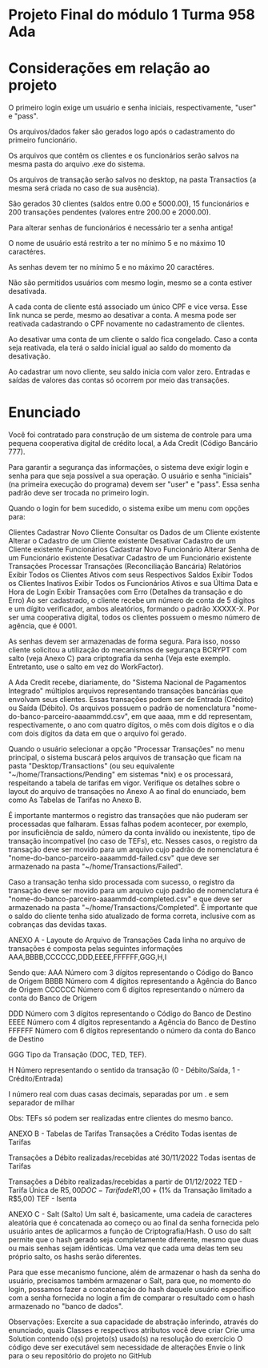 # Projeto Final do módulo 1 Turma 958 Ada
# Considerações em relação ao projeto
O primeiro login exige um usuário e senha iniciais, respectivamente, "user" e "pass".

Os arquivos/dados faker são gerados logo após o cadastramento do primeiro funcionário.

Os arquivos que contêm os clientes e os funcionários serão salvos na mesma pasta do arquivo .exe do sistema.

Os arquivos de transação serão salvos no desktop, na pasta Transactios (a mesma será criada no caso de sua ausência).

São gerados 30 clientes (saldos entre 0.00 e 5000.00), 15 funcionários e 200 transações pendentes (valores entre 200.00 e 2000.00).

Para alterar senhas de funcionários é necessário ter a senha antiga!

O nome de usuário está restrito a ter no mínimo 5 e no máximo 10 caractéres.

As senhas devem ter no mínimo 5 e no máximo 20 caractéres.

Não são permitidos usuários com mesmo login, mesmo se a conta estiver desativada.

A cada conta de cliente está associado um único CPF e vice versa. Esse link nunca se perde, mesmo ao desativar a conta. A mesma pode ser reativada cadastrando o CPF novamente no cadastramento de clientes.

Ao desativar uma conta de um cliente o saldo fica congelado. Caso a conta seja reativada, ela terá o saldo inicial igual ao saldo do momento da desativação.

Ao cadastrar um novo cliente, seu saldo inicia com valor zero. Entradas e saídas de valores das contas só ocorrem por meio das transações.

# Enunciado
Você foi contratado para construção de um sistema de controle para uma pequena cooperativa digital de crédito local, a Ada Credit (Código Bancário 777).

Para garantir a segurança das informações, o sistema deve exigir login e senha para que seja possível a sua operação. O usuário e senha "iniciais" (na primeira execução do programa) devem ser "user" e "pass". Essa senha padrão deve ser trocada no primeiro login.

Quando o login for bem sucedido, o sistema exibe um menu com opções para:

Clientes Cadastrar Novo Cliente Consultar os Dados de um Cliente existente Alterar o Cadastro de um Cliente existente Desativar Cadastro de um Cliente existente Funcionários Cadastrar Novo Funcionário Alterar Senha de um Funcionário existente Desativar Cadastro de um Funcionário existente Transações Processar Transações (Reconciliação Bancária) Relatórios Exibir Todos os Clientes Ativos com seus Respectivos Saldos Exibir Todos os Clientes Inativos Exibir Todos os Funcionários Ativos e sua Última Data e Hora de Login Exibir Transações com Erro (Detalhes da transação e do Erro) Ao ser cadastrado, o cliente recebe um número de conta de 5 dígitos e um dígito verificador, ambos aleatórios, formando o padrão XXXXX-X. Por ser uma cooperativa digital, todos os clientes possuem o mesmo número de agência, que é 0001.

As senhas devem ser armazenadas de forma segura. Para isso, nosso cliente solicitou a utilização do mecanismos de segurança BCRYPT com salto (veja Anexo C) para criptografia da senha (Veja este exemplo. Entretanto, use o salto em vez do WorkFactor).

A Ada Credit recebe, diariamente, do "Sistema Nacional de Pagamentos Integrado" múltiplos arquivos representando transações bancárias que envolvam seus clientes. Essas transações podem ser de Entrada (Crédito) ou Saída (Débito). Os arquivos possuem o padrão de nomenclatura "nome-do-banco-parceiro-aaaammdd.csv", em que aaaa, mm e dd representam, respectivamente, o ano com quatro dígitos, o mês com dois dígitos e o dia com dois dígitos da data em que o arquivo foi gerado.

Quando o usuário selecionar a opção "Processar Transações" no menu principal, o sistema buscará pelos arquivos de transação que ficam na pasta "Desktop/Transactions" (ou seu equivalente "~/home/Transactions/Pending" em sistemas *nix) e os processará, respeitando a tabela de tarifas em vigor. Verifique os detalhes sobre o layout do arquivo de transações no Anexo A ao final do enunciado, bem como As Tabelas de Tarifas no Anexo B.

É importante mantermos o registro das transações que não puderam ser processadas que falharam. Essas falhas podem acontecer, por exemplo, por insuficiência de saldo, número da conta inválido ou inexistente, tipo de transação incompatível (no caso de TEFs), etc. Nesses casos, o registro da transação deve ser movido para um arquivo cujo padrão de nomenclatura é "nome-do-banco-parceiro-aaaammdd-failed.csv" que deve ser armazenado na pasta "~/home/Transactions/Failed".

Caso a transação tenha sido processada com sucesso, o registro da transação deve ser movido para um arquivo cujo padrão de nomenclatura é "nome-do-banco-parceiro-aaaammdd-completed.csv" e que deve ser armazenado na pasta "~/home/Transactions/Completed". É importante que o saldo do cliente tenha sido atualizado de forma correta, inclusive com as cobranças das devidas taxas.

ANEXO A - Layoute do Arquivo de Transações
Cada linha no arquivo de transações é composta pelas seguintes informações AAA,BBBB,CCCCCC,DDD,EEEE,FFFFFF,GGG,H,I

Sendo que: AAA Número com 3 dígitos representando o Código do Banco de Origem BBBB Número com 4 dígitos representando a Agência do Banco de Origem CCCCCC Número com 6 dígitos representando o número da conta do Banco de Origem

DDD Número com 3 dígitos representando o Código do Banco de Destino EEEE Número com 4 dígitos representando a Agência do Banco de Destino FFFFFF Número com 6 dígitos representando o número da conta do Banco de Destino

GGG Tipo da Transação (DOC, TED, TEF).

H Número representando o sentido da transação (0 - Débito/Saída, 1 - Crédito/Entrada)

I número real com duas casas decimais, separadas por um . e sem separador de milhar

Obs: TEFs só podem ser realizadas entre clientes do mesmo banco.

ANEXO B - Tabelas de Tarifas
Transações a Crédito Todas isentas de Tarifas

Transações a Débito realizadas/recebidas até 30/11/2022 Todas isentas de Tarifas

Transações a Débito realizadas/recebidas a partir de 01/12/2022 TED - Tarifa Única de R$5,00 DOC - Tarifa de R$1,00 + (1% da Transação limitado a R$5,00) TEF - Isenta

ANEXO C - Salt (Salto)
Um salt é, basicamente, uma cadeia de caracteres aleatória que é concatenada ao começo ou ao final da senha fornecida pelo usuário antes de aplicarmos a função de Criptografia/Hash. O uso do salt permite que o hash gerado seja completamente diferente, mesmo que duas ou mais senhas sejam idênticas. Uma vez que cada uma delas tem seu próprio salto, os hashs serão diferentes.

Para que esse mecanismo funcione, além de armazenar o hash da senha do usuário, precisamos também armazenar o Salt, para que, no momento do login, possamos fazer a concatenação do hash daquele usuário específico com a senha fornecida no login a fim de comparar o resultado com o hash armazenado no "banco de dados".

Observações:
Exercite a sua capacidade de abstração inferindo, através do enunciado, quais Classes e respectivos atributos você deve criar Crie uma Solution contendo o(s) projeto(s) usado(s) na resolução do exercício O código deve ser executável sem necessidade de alterações Envie o link para o seu repositório do projeto no GitHub
